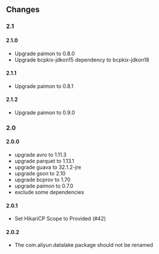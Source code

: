 ## Changes

### 2.1
#### 2.1.0
- Upgrade paimon to 0.8.0
- Upgrade bcpkix-jdkon15 dependency to bcpkix-jdkon18
#### 2.1.1
- Upgrade paimon to 0.8.1
#### 2.1.2
- Upgrade paimon to 0.9.0
### 2.0
#### 2.0.0
- upgrade avro to 1.11.3
- upgrade parquet to 1.13.1
- upgrade guava to 32.1.2-jre
- upgrade gson to 2.10
- upgrade bcprov to 1.70
- upgrade paimon to 0.7.0
- exclude some dependencies

#### 2.0.1
- Set HikariCP Scope to Provided (#42)

#### 2.0.2
- The com.aliyun.datalake package should not be renamed
